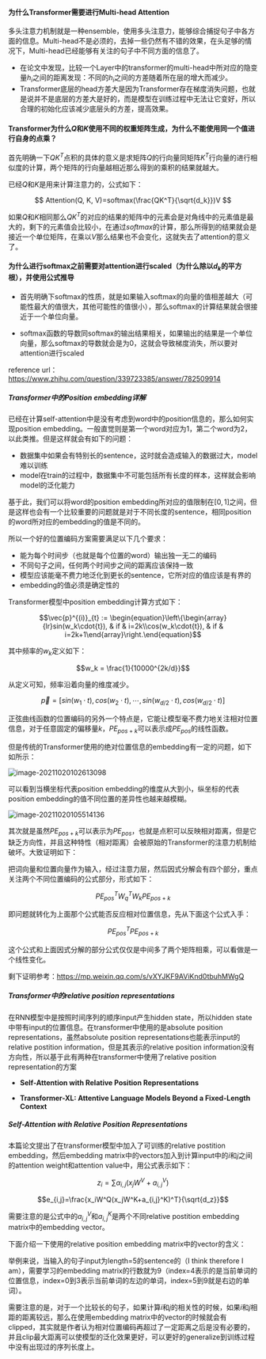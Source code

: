 #### 为什么Transformer需要进行Multi-head Attention

多头注意力机制就是一种ensemble，使用多头注意力，能够综合捕捉句子中各方面的信息。Multi-head不是必须的，去掉一些仍然有不错的效果，在头足够的情况下，Multi-head已经能够有关注的句子中不同方面的信息了。

- 在论文中发现，比较一个Layer中的transformer的multi-head中所对应的隐变量$h_i$之间的距离发现：不同的$h_i$之间的方差随着所在层的增大而减少。
- Transformer底层的head方差大是因为Transformer存在梯度消失问题，也就是说并不是底层的方差大是好的，而是模型在训练过程中无法让它变好，所以合理的初始化应该减少底层头的方差，提高效果。

#### Transformer为什么$Q$和$K$使用不同的权重矩阵生成，为什么不能使用同一个值进行自身的点乘？

首先明确一下$QK^T$点积的具体的意义是求矩阵$Q$的行向量同矩阵$K^T$行向量的进行相似度的计算，两个矩阵的行向量越相近那么得到的乘积的结果就越大。

已经$Q$和$K$是用来计算注意力的，公式如下：

$$ Attention(Q, K, V)=softmax(\frac{QK^T}{\sqrt{d_k}})V $$

如果$Q$和$K$相同那么$QK^T$的对应的结果的矩阵中的元素会是对角线中的元素值是最大的，剩下的元素值会比较小，在通过$softmax$的计算，那么所得到的结果就会是接近一个单位矩阵，在乘以$V$那么结果也不会变化，这就失去了attention的意义了。

#### 为什么进行softmax之前需要对attention进行scaled（为什么除以$d_k$的平方根），并使用公式推导

- 首先明确下softmax的性质，就是如果输入softmax的向量的值相差越大（可能性最大的值很大，其他可能性的值很小），那么softmax的计算结果就会很接近于一个单位向量。

- softmax函数的导数同softmax的输出结果相关，如果输出的结果是一个单位向量，那么softmax的导数就会是为0，这就会导致梯度消失，所以要对attention进行scaled

reference url： https://www.zhihu.com/question/339723385/answer/782509914

##### Transformer中的Position embedding详解

已经在计算self-attention中是没有考虑到word中的position信息的，那么如何实现position embedding。一般直觉则是第一个word对应为1，第二个word为2，以此类推。但是这样就会有如下的问题：

- 数据集中如果会有特别长的sentence，这时就会造成输入的数据过大，model难以训练
- model在train的过程中，数据集中不可能包括所有长度的样本，这样就会影响model的泛化能力

基于此，我们可以将word的position embedding所对应的值限制在$[0, 1]$之间，但是这样也会有一个比较重要的问题就是对于不同长度的sentence，相同position的word所对应的embedding的值是不同的。

所以一个好的位置编码方案需要满足以下几个要求：

- 能为每个时间步（也就是每个位置的word）输出独一无二的编码
- 不同句子之间，任何两个时间步之间的距离应该保持一致
- 模型应该能毫不费力地泛化到更长的sentence，它所对应的值应该是有界的
- embedding的值必须是确定性的

Transformer模型中position embedding计算方式如下：

$$\vec{p}^{(i)}_{t} := \begin{equation}\left\{\begin{array}{lr}sin(w_k\cdot{t}), & if & i=2k\\cos(w_k\cdot{t}), & if & i=2k+1\end{array}\right.\end{equation}$$

其中频率的$w_k$定义如下：

$$w_k = \frac{1}{10000^{2k/d}}$$

从定义可知，频率沿着向量的维度减少。

$$\vec{p} = [sin(w_1\cdot{t}), cos(w_2\cdot{t}), \cdots, sin(w_{d/2}\cdot{t}),cos(w_{d/2}\cdot{t})]$$

正弦曲线函数的位置编码的另外一个特点是，它能让模型毫不费力地关注相对位置信息，对于任意固定的偏移量$k$，$PE_{pos+k}$可以表示成$PE_{pos}$的线性函数。

但是传统的Transformer使用的绝对位置信息的embedding有一定的问题，如下如所示：

![image-20211020102613098](C:\Users\yue.zhu\AppData\Roaming\Typora\typora-user-images\image-20211020102613098.png)

可以看到当横坐标代表position embedding的维度从大到小，纵坐标的代表position embedding的值不同位置的差异性也越来越模糊。

![image-20211020105514136](C:\Users\yue.zhu\AppData\Roaming\Typora\typora-user-images\image-20211020105514136.png)

其次就是虽然$PE_{pos+k}$可以表示为$PE_{pos}$，也就是点积可以反映相对距离，但是它缺乏方向性，并且这种特性（相对距离）会被原始的Transformer的注意力机制给破坏。大致证明如下：

把词向量和位置向量作为输入，经过注意力层，然后因式分解会有四个部分，重点关注两个不同位置编码的公式部分，形式如下：

$$PE^{T}_{pos}W^T_{q}W_{k}PE_{pos+k}$$

即问题就转化为上面那个公式能否反应相对位置信息，先从下面这个公式入手：

$$PE^{T}_{pos}PE_{pos+k}$$

这个公式和上面因式分解的部分公式仅仅是中间多了两个矩阵相乘，可以看做是一个线性变化。

剩下证明参考：https://mp.weixin.qq.com/s/vXYJKF9AViKnd0tbuhMWgQ

##### Transformer中的relative position representations

在RNN模型中是按照时间序列的顺序input产生hidden state，所以hidden state中带有input的位置信息。在transformer中使用的是absolute position representations，虽然absolute position representations也能表示input的relative postition information，但是其表示的relative position information没有方向性，所以基于此有两种在transformer中使用了relative position representation的方案

- **Self-Attention with Relative Position Representations**

- **Transformer-XL: Attentive Language Models Beyond a Fixed-Length Context**

##### Self-Attention with Relative Position Representations

本篇论文提出了在transformer模型中加入了可训练的relative postition embedding，然后embedding matrix中的vectors加入到计算input中的$i$和$j$之间的attention weight和attention value中，用公式表示如下：

$$z_i=\sum\alpha_{i,j}(x_jW^{V}+a_{i,j}^{V})$$

$$e_{i,j}=\frac{x_iW^Q(x_jW^K+a_{i,j}^K)^T}{\sqrt{d_z}}$$

需要注意的是公式中的$a_{i,j}^{V}$和$a_{i,j}^{K}$是两个不同relative postition embedding matrix中的embedding vector。

下面介绍一下使用的relative position embedding matrix中的vector的含义：

举例来说，当输入的句子input为length=5的sentence的（I think therefore I am），需要学习的embedding matrix的行数就为9（index=4表示的是当前单词的位置信息，index=0到3表示当前单词的左边的单词，index=5到9就是右边的单词）。

需要注意的是，对于一个比较长的句子，如果计算$i$和$j$的相关性的时候，如果$i$和$j$相距的距离较远，那么在使用embedding matrix中的vector的时候就会有clipped，其实就是作者认为相对位置编码再超过了一定距离之后是没有必要的，并且clip最大距离可以使模型的泛化效果更好，可以更好的generalize到训练过程中没有出现过的序列长度上。



